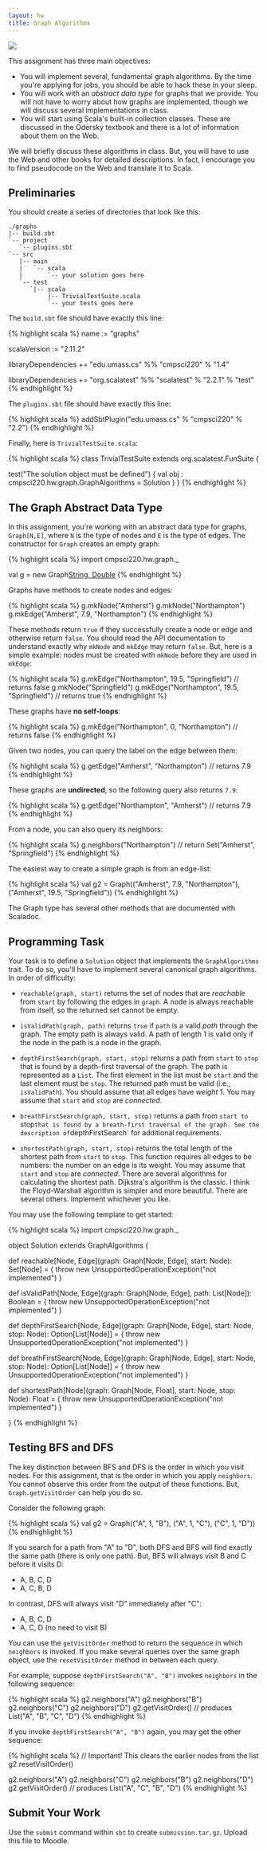 ```yaml
---
layout: hw
title: Graph Algorithms
---
```


<a href="http://xkcd.com/246/">
<img src="http://imgs.xkcd.com/comics/labyrinth_puzzle.png">
</a>


This assignment has three main objectives:

- You will implement several, fundamental graph algorithms. By the time you're
  applying for jobs, you should be able to hack these in your sleep.
- You will work with an *abstract data type* for graphs that we provide.
  You will not have to worry about how graphs are implemented, though
  we will discuss several implementations in class.
- You will start using Scala's built-in collection classes. These are
  discussed in the Odersky textbook and there is a lot of information about
  them on the Web.

We will briefly discuss these algorithms in class. But, you will have to use
the Web and other books for detailed descriptions. In fact, I encourage
you to find pseudocode on the Web and translate it to Scala.

## Preliminaries

You should create a series of directories that look like this:

    ./graphs
    |-- build.sbt
    `-- project
       `-- plugins.sbt
    `-- src
       |-- main
       |   `-- scala
       |       `-- your solution goes here
       `-- test
          `|-- scala
               |-- TrivialTestSuite.scala
               `-- your tests goes here

The `build.sbt` file should have exactly this line:

{% highlight scala %}
name := "graphs"

scalaVersion := "2.11.2"

libraryDependencies += "edu.umass.cs" %% "cmpsci220" % "1.4"

libraryDependencies += "org.scalatest" %% "scalatest" % "2.2.1" % "test"
{% endhighlight %}

The `plugins.sbt` file should have exactly this line:

{% highlight scala %}
addSbtPlugin("edu.umass.cs" % "cmpsci220" % "2.2")
{% endhighlight %}

Finally, here is `TrivialTestSuite.scala`:

{% highlight scala %}
class TrivialTestSuite extends org.scalatest.FunSuite {

  test("The solution object must be defined") {
    val obj : cmpsci220.hw.graph.GraphAlgorithms = Solution
  }
}
{% endhighlight %}


## The Graph Abstract Data Type

In this assignment, you're working with an abstract data type for graphs,
`Graph[N,E]`, where `N` is the type of nodes and `E` is the type of edges.
The constructor for `Graph` creates an empty graph:

{% highlight scala %}
import cmpsci220.hw.graph._

val g = new Graph[String, Double]()
{% endhighlight %}

Graphs have methods to create nodes and edges:

{% highlight scala %}
g.mkNode("Amherst")
g.mkNode("Northampton")
g.mkEdge("Amherst", 7.9, "Northampton")
{% endhighlight %}

These methods return `true` if they successfully create a node or edge and otherwise
return `false`. You should read the API documentation to understand exactly why
`mkNode` and `mkEdge` may return `false`. But, here is a simple example:
nodes must be created with `mkNode` before they are used in `mkEdge`:

{% highlight scala %}
g.mkEdge("Northampton", 19.5, "Springfield") // returns false
g.mkNode("Springfield")
g.mkEdge("Northampton", 19.5, "Springfield") // returns true
{% endhighlight %}

These graphs have **no self-loops**:

{% highlight scala %}
g.mkEdge("Northampton", 0, "Northampton") // returns false
{% endhighlight %}

Given two nodes, you can query the label on the edge between them:

{% highlight scala %}
g.getEdge("Amherst", "Northampton") // returns 7.9
{% endhighlight %}

These graphs are **undirected**, so the following query also returns `7.9`:

{% highlight scala %}
g.getEdge("Northampton", "Amherst") // returns 7.9
{% endhighlight %}

From a node, you can also query its neighbors:

{% highlight scala %}
g.neighbors("Northampton") // return Set("Amherst", "Springfield")
{% endhighlight %}

The easiest way to create a simple graph is from an edge-list:

{% highlight scala %}
val g2 = Graph(("Amherst", 7.9, "Northampton"),
               ("Amherst", 19.5, "Springfield"))
{% endhighlight %}

The Graph type has several other methods that are documented with Scaladoc.


## Programming Task

Your task is to define a `Solution` object that implements the `GraphAlgorithms`
trait. To do so, you'll have to implement several canonical graph algorithms.
In order of difficulty:

- `reachable(graph, start)` returns the set of nodes that are *reachable* from `start`
  by following the edges in `graph`. A node is always reachable from itself, so the
  returned set cannot be empty.

- `isValidPath(graph, path)` returns `true` if `path` is a valid *path* through the graph.
  The empty path is always valid. A path of length 1 is valid only if the node in the path is
  a node in the graph.

- `depthFirstSearch(graph, start, stop)` returns a path from `start` to `stop` that is found
  by a depth-first traversal of the graph. The path is represented as a `List`. The first
  element in the list must be `start` and the last element must be `stop`. The returned
  path must be valid (i.e., `isValidPath`). You should assume that all edges have *weight* 1.
  You may assume that `start` and `stop` are *connected*.

- `breathFirstSearch(graph, start, stop)` returns a path from `start to `stop` that is
  found by a breath-first traversal of the graph. See the description of `depthFirstSearch`
  for additional requirements.

- `shortestPath(graph, start, stop)` returns the total length of the shortest path from `start`
  to `stop`. This function requires all edges to be numbers: the number on an edge is its weight.
  You may assume that `start` and `stop` are *connected*. There are several algorithms for
  calculating the shortest path. Dijkstra's algorithm is the classic. I think the Floyd-Warshall
  algorithm is simpler and more beautiful. There are several others. Implement whichever you like.

You may use the following template to get started:

{% highlight scala %}
import cmpsci220.hw.graph._


object Solution extends GraphAlgorithms {

  def reachable[Node, Edge](graph: Graph[Node, Edge], start: Node): Set[Node] = {
    throw new UnsupportedOperationException("not implemented")
  }

  def isValidPath[Node, Edge](graph: Graph[Node, Edge], path: List[Node]): Boolean = {
    throw new UnsupportedOperationException("not implemented")
  }

  def depthFirstSearch[Node, Edge](graph: Graph[Node, Edge], start: Node, stop: Node): Option[List[Node]] = {
    throw new UnsupportedOperationException("not implemented")
  }

  def breathFirstSearch[Node, Edge](graph: Graph[Node, Edge], start: Node, stop: Node): Option[List[Node]] = {
    throw new UnsupportedOperationException("not implemented")
  }

  def shortestPath[Node](graph: Graph[Node, Float], start: Node, stop: Node): Float = {
    throw new UnsupportedOperationException("not implemented")
  }

}
{% endhighlight %}

## Testing BFS and DFS

The key distinction between BFS and DFS is the order in which you visit nodes.
For this assignment, that is the order in which you apply `neighbors`.  You
cannot observe this order from the output of these functions. But,
`Graph.getVisitOrder` can help you do so.

Consider the following graph:

{% highlight scala %}
val g2 = Graph(("A", 1, "B"),
               ("A", 1, "C"),
               ("C", 1, "D"))
{% endhighlight %}

If you search for a path from "A" to "D", both DFS and BFS
will find exactly the same path (there is only one path). But, BFS will
always visit B and C before it visits D:

 - A, B, C, D
 - A, C, B, D

 In contrast, DFS will always visit "D" immediately after "C":

 - A, B, C, D
 - A, C, D (no need to visit B)

You can use the `getVisitOrder` method to return the sequence in
which `neighbors` is invoked. If you make several queries over the same graph
object, use the `resetVisitOrder` method in between each query.

For example, suppose `depthFirstSearch("A", "B")` invokes `neighbors` in the
following sequence:

{% highlight scala %}
g2.neighbors("A")
g2.neighbors("B")
g2.neighbors("C")
g2.neighbors("D")
g2.getVisitOrder() // produces List("A", "B", "C", "D")
{% endhighlight %}

If you invoke `depthFirstSearch("A", "B")` again, you may get the other
sequence:

{% highlight scala %}
// Important! This clears the earlier nodes from the list
g2.resetVisitOrder()

g2.neighbors("A")
g2.neighbors("C")
g2.neighbors("B")
g2.neighbors("D")
g2.getVisitOrder() // produces List("A", "C", "B", "D")
{% endhighlight %}

## Submit Your Work

Use the `submit` command within `sbt` to create `submission.tar.gz`. Upload this file to Moodle.